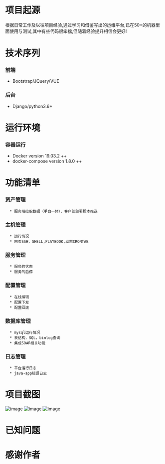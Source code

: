 项目起源
==
根据日常工作及以往项目经验,通过学习和借鉴写出的运维平台,已在50+的机器里面使用与测试,其中有些代码很笨拙,但随着经验提升相信会更好!

技术序列
==
### 前端
  * Bootstrap/JQuery/VUE
### 后台
  * Django/python3.6+

运行环境
==
### 容器运行
  * Docker version 19.03.2 ++
  * docker-compose version 1.8.0 ++
  
功能清单
==
  ### 资产管理
      * 服务端拉取数据（手自一体），客户部部署脚本推送
  ### 主机管理
      * 运行情况
      * 网页SSH，SHELL,PLAYBOOK,动态CRONTAB
  ### 服务管理
      * 服务的状态
      * 服务的启停
  ### 配置管理
      * 在线编辑
      * 配置下发
      * 配置回滚
  ### 数据库管理
      * mysql运行情况
      * 表结构，SQL，binlog查询
      * 集成SOAR相关功能
  ### 日志管理
      * 平台运行日志
      * java-app错误日志
      
      
  
项目截图
==
![image](https://github.com/fq47523/fdommp/blob/master/FDpic/index.png)
![image](https://github.com/fq47523/fdommp/blob/master/FDpic/soar.png)
![image](https://github.com/fq47523/fdommp/blob/master/FDpic/eslog.png)

已知问题
==
	
感谢作者
==
